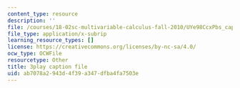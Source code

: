 ```yaml
---
content_type: resource
description: ''
file: /courses/18-02sc-multivariable-calculus-fall-2010/UYe98CcxPbs_captions.vtt
file_type: application/x-subrip
learning_resource_types: []
license: https://creativecommons.org/licenses/by-nc-sa/4.0/
ocw_type: OCWFile
resourcetype: Other
title: 3play caption file
uid: ab7078a2-943d-4f39-a347-dfba4fa7503e
---
```

